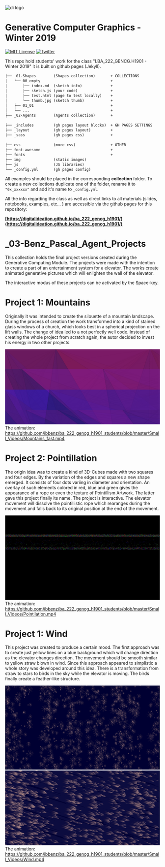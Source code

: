 ![di logo](https://raw.githubusercontent.com/digitalideation/ba_222_gencg_h1901/master/docs/assets/images/di-logo-small.jpg "di logo")

# Generative Computer Graphics - Winter 2019

[![MIT License](https://img.shields.io/badge/license-MIT-blue.svg)](http://opensource.org/licenses/MIT)
[![Twitter](https://img.shields.io/twitter/url/https/github.com/webslides/webslides.svg?style=social)](https://twitter.com/digideation)

This repo hold students' work for the class "I.BA_222_GENCG.H1901 - Winter 2019" it is built on github pages (Jekyll).

```
├── _01-Shapes        (Shapes collection)       + COLLECTIONS
│   └── 00_empty                                +
│       ├── index.md  (sketch info)             +
│       ├── sketch.js (your code)               +
│       ├── test.html (page to test locally)    +
│       └── thumb.jpg (sketch thumb)            +
│   ├── 01_01                                   +
│   └── ...                                     +
├── _02-Agents        (Agents collection)       +

├── _includes         (gh pages layout blocks)  + GH PAGES SETTINGS
├── _layout           (gh pages layout)         +
├── _sass             (gh pages css)            +

├── css               (more css)                + OTHER
├── font-awesome                                +
├── fonts                                       +
├── img               (static images)
├── js                (JS libraries) 
└── _config.yml       (gh pages config)
```

All examples should be placed in the corresponding **collection** folder. To create a new collections duplicate one of the folder, rename it to `"0x_xxxxxx"` and add it's name to `_config.yml`.

All the info regarding the class as well as direct links to all materials (slides, notebooks, examples, etc... ) are accessible via the github pages for this repository:

**[https://digitalideation.github.io/ba_222_gencg_h1901/](https://digitalideation.github.io/ba_222_gencg_h1901/)**


# _03-Benz_Pascal_Agent_Projects
This collection holds the final project versions created during the Generative Computing Module.
The projects were made with the intention to create a part of an entertainment system for a elevator.
The works create animated generative pictures which will enlighten the wall of the elevator.

The interactive modus of these projects can be activated by the Space-key.

# Project 1: Mountains
Originally it was intended to create the silouette of a mountain landscape. During the process of creation 
the work transformed into a kind of stained glass windows of a church, which looks best in a spherical projection on the lift walls.
The change of idea led to a not perfectly well code. Instead of creating the whole project from scratch again, the autor decided to 
invest his energy in two other projects. 

![Mountain](https://github.com/ibbenz/ba_222_gencg_h1901_students/blob/master/Small_Videos/Mountain_small.png "Mountain")
The animation: https://github.com/ibbenz/ba_222_gencg_h1901_students/blob/master/Small_Videos/Mountains_fast.mp4

# Project 2: Pointillation
The origin idea was to create a kind of 3D-Cubes made with two squares and four edges. By the variation of the edges and squares a new shape emerged. It consists of four dots variing in diameter and orientation. An overlay of such elements colored in red, blue and green gives the appearance of a rope or even the texture of Pointillism Artwork. The latter gave this project finally its name. The project is interactive. The elevator movement will dissolve the pointillistic rope which rearanges during the movement and falls back to its original position at the end of the movement.  

![Pointillism](https://github.com/ibbenz/ba_222_gencg_h1901_students/blob/master/Small_Videos/Pointilation_Pic.jpg "Pointillism")
The animation: https://github.com/ibbenz/ba_222_gencg_h1901_students/blob/master/Small_Videos/Pointilation.mp4

# Project 1: Wind
This project was created to produce a certain mood. The first approach was to create just yellow lines on a blue background which will change direction as the elevator changes direction. The movement should be smooth similar to yellow straw blown in wind. Since this approach appeared to simplistic a whole story was developed around this idea. There is a transformation from straw to stars to birds in the sky while the elevator is moving. The birds finally create a feather-like structure.

![Wind1](https://github.com/ibbenz/ba_222_gencg_h1901_students/blob/master/Small_Videos/Wind1.png "Wind1")
![Wind2](https://github.com/ibbenz/ba_222_gencg_h1901_students/blob/master/Small_Videos/Wind2.png "Wind2")
The animation: https://github.com/ibbenz/ba_222_gencg_h1901_students/blob/master/Small_Videos/Wind.mp4
